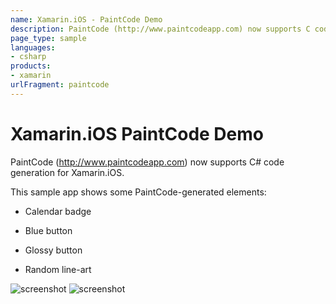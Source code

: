 ```yaml
---
name: Xamarin.iOS - PaintCode Demo
description: PaintCode (http://www.paintcodeapp.com) now supports C code generation for Xamarin.iOS. This sample app shows some PaintCode-generated...
page_type: sample
languages:
- csharp
products:
- xamarin
urlFragment: paintcode
---
```

# Xamarin.iOS PaintCode Demo

PaintCode (http://www.paintcodeapp.com) now supports C# code generation for Xamarin.iOS.

This sample app shows some PaintCode-generated elements:

* Calendar badge

* Blue button

* Glossy button

* Random line-art

![screenshot](Screenshots/BlueButton.png "BlueButton Example")
![screenshot](Screenshots/GlossyButton.png "GlossyButton Example")
